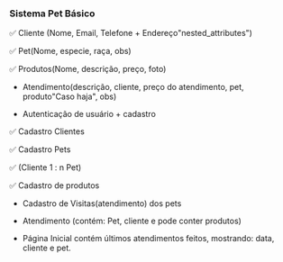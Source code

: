 ### Sistema Pet Básico

 :white_check_mark: Cliente (Nome, Email, Telefone + Endereço"nested_attributes")

 :white_check_mark: Pet(Nome, especie, raça, obs)

 :white_check_mark: Produtos(Nome, descrição, preço, foto)

 - Atendimento(descrição, cliente, preço do atendimento, pet, produto"Caso haja", obs)

 - Autenticação de usuário + cadastro

 :white_check_mark: Cadastro Clientes

 :white_check_mark: Cadastro Pets

 :white_check_mark: (Cliente 1 : n Pet)

 :white_check_mark: Cadastro de produtos

 - Cadastro de Visitas(atendimento) dos pets

 - Atendimento (contém: Pet, cliente e pode conter produtos)

 - Página Inicial contém últimos atendimentos feitos, mostrando: data, cliente e pet.
